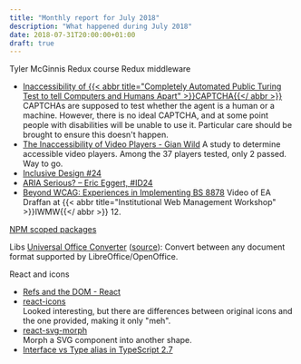 ```yaml
---
title: "Monthly report for July 2018"
description: "What happened during July 2018"
date: 2018-07-31T20:00:00+01:00
draft: true
---
```


Tyler McGinnis Redux course Redux middleware

- [Inaccessibility of {{< abbr title="Completely Automated Public Turing Test to tell Computers and Humans Apart" >}}CAPTCHA{{</ abbr >}}](https://www.w3.org/TR/2018/WD-turingtest-20180703/)
  CAPTCHAs are supposed to test whether the agent is a human or a machine.
  However, there is no ideal CAPTCHA, and at some point people with disabilities
  will be unable to use it. Particular care should be brought to ensure this
  doesn't happen.
- [The Inaccessibility of Video Players - Gian Wild](https://link.springer.com/content/pdf/10.1007%2F978-3-319-94277-3_9.pdf)
  A study to determine accessible video players. Among the 37 players tested,
  only 2 passed. Way to go.
- [Inclusive Design #24](https://www.inclusivedesign24.org)
- [ARIA Serious? – Eric Eggert, #ID24](https://youtu.be/4bH57rWPnYo)
- [Beyond WCAG: Experiences in Implementing BS 8878](https://vimeo.com/44618741)
  Video of EA Draffan at
  {{< abbr title="Institutional Web Management Workshop" >}}IWMW{{</ abbr >}} 12.

[NPM scoped packages](https://docs.npmjs.com/misc/scope)

Libs [Universal Office Converter](http://dag.wiee.rs/home-made/unoconv/)
([source](https://github.com/dagwieers/unoconv)): Convert between any document
format supported by LibreOffice/OpenOffice.

React and icons

- [Refs and the DOM - React](https://reactjs.org/docs/refs-and-the-dom.html)
- [react-icons](https://github.com/react-icons/react-icons/)  
  Looked interesting, but there are differences between original icons and the one
  provided, making it only "meh".
- [react-svg-morph](https://github.com/gorangajic/react-svg-morph/)  
  Morph a SVG component into another shape.
- [Interface vs Type alias in TypeScript 2.7](https://medium.com/@martin_hotell/interface-vs-type-alias-in-typescript-2-7-2a8f1777af4c)

